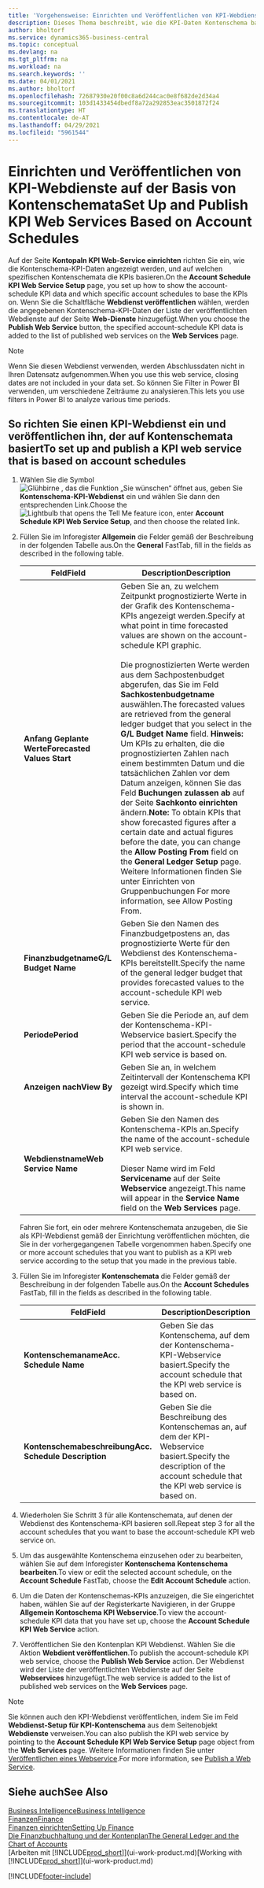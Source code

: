 ```yaml
---
title: 'Vorgehensweise: Einrichten und Veröffentlichen von KPI-Webdienste auf der Basis von Kontenschemata  | Microsoft Docs'
description: Dieses Thema beschreibt, wie die KPI-Daten Kontenschema basierend auf bestimmte Kontenschemata angezeigt werden.
author: bholtorf
ms.service: dynamics365-business-central
ms.topic: conceptual
ms.devlang: na
ms.tgt_pltfrm: na
ms.workload: na
ms.search.keywords: ''
ms.date: 04/01/2021
ms.author: bholtorf
ms.openlocfilehash: 72687930e20f00c8a6d244cac0e8f682de2d34a4
ms.sourcegitcommit: 103d1433454dbedf8a72a292853eac3501872f24
ms.translationtype: HT
ms.contentlocale: de-AT
ms.lasthandoff: 04/29/2021
ms.locfileid: "5961544"
---
```

# <a name="set-up-and-publish-kpi-web-services-based-on-account-schedules"></a><span data-ttu-id="a3fd1-103">Einrichten und Veröffentlichen von KPI-Webdienste auf der Basis von Kontenschemata</span><span class="sxs-lookup"><span data-stu-id="a3fd1-103">Set Up and Publish KPI Web Services Based on Account Schedules</span></span>
<span data-ttu-id="a3fd1-104">Auf der Seite **Kontopaln KPI Web-Service einrichten** richten Sie ein, wie die Kontenschema-KPI-Daten angezeigt werden, und auf welchen spezifischen Kontenschemata die KPIs basieren.</span><span class="sxs-lookup"><span data-stu-id="a3fd1-104">On the **Account Schedule KPI Web Service Setup** page, you set up how to show the account-schedule KPI data and which specific account schedules to base the KPIs on.</span></span> <span data-ttu-id="a3fd1-105">Wenn Sie die Schaltfläche **Webdienst veröffentlichen** wählen, werden die angegebenen Kontenschema-KPI-Daten der Liste der veröffentlichten Webdienste auf der Seite **Web-Dienste** hinzugefügt.</span><span class="sxs-lookup"><span data-stu-id="a3fd1-105">When you choose the **Publish Web Service** button, the specified account-schedule KPI data is added to the list of published web services on the **Web Services** page.</span></span>  

> [!NOTE]
> <span data-ttu-id="a3fd1-106">Wenn Sie diesen Webdienst verwenden, werden Abschlussdaten nicht in Ihren Datensatz aufgenommen.</span><span class="sxs-lookup"><span data-stu-id="a3fd1-106">When you use this web service, closing dates are not included in your data set.</span></span> <span data-ttu-id="a3fd1-107">So können Sie Filter in Power BI verwenden, um verschiedene Zeiträume zu analysieren.</span><span class="sxs-lookup"><span data-stu-id="a3fd1-107">This lets you use filters in Power BI to analyze various time periods.</span></span>

## <a name="to-set-up-and-publish-a-kpi-web-service-that-is-based-on-account-schedules"></a><span data-ttu-id="a3fd1-108">So richten Sie einen KPI-Webdienst ein und veröffentlichen ihn, der auf Kontenschemata basiert</span><span class="sxs-lookup"><span data-stu-id="a3fd1-108">To set up and publish a KPI web service that is based on account schedules</span></span>  
1.  <span data-ttu-id="a3fd1-109">Wählen Sie die Symbol ![Glühbirne , das die Funktion „Sie wünschen“ öffnet](media/ui-search/search_small.png "Tell Me-Funktion") aus, geben Sie **Kontenschema-KPI-Webdienst** ein und wählen Sie dann den entsprechenden Link.</span><span class="sxs-lookup"><span data-stu-id="a3fd1-109">Choose the ![Lightbulb that opens the Tell Me feature](media/ui-search/search_small.png "Tell me what you want to do") icon, enter **Account Schedule KPI Web Service Setup**, and then choose the related link.</span></span>  
2.  <span data-ttu-id="a3fd1-110">Füllen Sie im Inforegister **Allgemein** die Felder gemäß der Beschreibung in der folgenden Tabelle aus.</span><span class="sxs-lookup"><span data-stu-id="a3fd1-110">On the **General** FastTab, fill in the fields as described in the following table.</span></span>  

    |<span data-ttu-id="a3fd1-111">Feld</span><span class="sxs-lookup"><span data-stu-id="a3fd1-111">Field</span></span>|<span data-ttu-id="a3fd1-112">Description</span><span class="sxs-lookup"><span data-stu-id="a3fd1-112">Description</span></span>|  
    |---------------------------------|---------------------------------------|  
    |<span data-ttu-id="a3fd1-113">**Anfang Geplante Werte**</span><span class="sxs-lookup"><span data-stu-id="a3fd1-113">**Forecasted Values Start**</span></span>|<span data-ttu-id="a3fd1-114">Geben Sie an, zu welchem Zeitpunkt prognostizierte Werte in der Grafik des Kontenschema-KPIs angezeigt werden.</span><span class="sxs-lookup"><span data-stu-id="a3fd1-114">Specify at what point in time forecasted values are shown on the account-schedule KPI graphic.</span></span><br /><br /> <span data-ttu-id="a3fd1-115">Die prognostizierten Werte werden aus dem Sachpostenbudget abgerufen, das Sie im Feld **Sachkostenbudgetname** auswählen.</span><span class="sxs-lookup"><span data-stu-id="a3fd1-115">The forecasted values are retrieved from the general ledger budget that you select in the **G/L Budget Name** field.</span></span> <span data-ttu-id="a3fd1-116">**Hinweis:**  Um KPIs zu erhalten, die die prognostizierten Zahlen nach einem bestimmten Datum und die tatsächlichen Zahlen vor dem Datum anzeigen, können Sie das Feld **Buchungen zulassen ab** auf der Seite **Sachkonto einrichten** ändern.</span><span class="sxs-lookup"><span data-stu-id="a3fd1-116">**Note:**  To obtain KPIs that show forecasted figures after a certain date and actual figures before the date, you can change the **Allow Posting From** field on the **General Ledger Setup** page.</span></span> <span data-ttu-id="a3fd1-117">Weitere Informationen finden Sie unter Einrichten von Gruppenbuchungen </span><span class="sxs-lookup"><span data-stu-id="a3fd1-117">For more information, see Allow Posting From.</span></span>|  
    |<span data-ttu-id="a3fd1-118">**Finanzbudgetname**</span><span class="sxs-lookup"><span data-stu-id="a3fd1-118">**G/L Budget Name**</span></span>|<span data-ttu-id="a3fd1-119">Geben Sie den Namen des Finanzbudgetpostens an, das prognostizierte Werte für den Webdienst des Kontenschema-KPIs bereitstellt.</span><span class="sxs-lookup"><span data-stu-id="a3fd1-119">Specify the name of the general ledger budget that provides forecasted values to the account-schedule KPI web service.</span></span>|  
    |<span data-ttu-id="a3fd1-120">**Periode**</span><span class="sxs-lookup"><span data-stu-id="a3fd1-120">**Period**</span></span>|<span data-ttu-id="a3fd1-121">Geben Sie die Periode an, auf dem der Kontenschema-KPI-Webservice basiert.</span><span class="sxs-lookup"><span data-stu-id="a3fd1-121">Specify the period that the account-schedule KPI web service is based on.</span></span>|  
    |<span data-ttu-id="a3fd1-122">**Anzeigen nach**</span><span class="sxs-lookup"><span data-stu-id="a3fd1-122">**View By**</span></span>|<span data-ttu-id="a3fd1-123">Geben Sie an, in welchem Zeitintervall der Kontenschema KPI gezeigt wird.</span><span class="sxs-lookup"><span data-stu-id="a3fd1-123">Specify which time interval the account-schedule KPI is shown in.</span></span>|  
    |<span data-ttu-id="a3fd1-124">**Webdienstname**</span><span class="sxs-lookup"><span data-stu-id="a3fd1-124">**Web Service Name**</span></span>|<span data-ttu-id="a3fd1-125">Geben Sie den Namen des Kontenschema-KPIs an.</span><span class="sxs-lookup"><span data-stu-id="a3fd1-125">Specify the name of the account-schedule KPI web service.</span></span><br /><br /> <span data-ttu-id="a3fd1-126">Dieser Name wird im Feld **Servicename** auf der Seite **Webservice** angezeigt.</span><span class="sxs-lookup"><span data-stu-id="a3fd1-126">This name will appear in the **Service Name** field on the **Web Services** page.</span></span>|  

    <span data-ttu-id="a3fd1-127">Fahren Sie fort, ein oder mehrere Kontenschemata anzugeben, die Sie als KPI-Webdienst gemäß der Einrichtung veröffentlichen möchten, die Sie in der vorhergegangenen Tabelle vorgenommen haben.</span><span class="sxs-lookup"><span data-stu-id="a3fd1-127">Specify one or more account schedules that you want to publish as a KPI web service according to the setup that you made in the previous table.</span></span>  

3.  <span data-ttu-id="a3fd1-128">Füllen Sie im Inforegister **Kontenschemata** die Felder gemäß der Beschreibung in der folgenden Tabelle aus.</span><span class="sxs-lookup"><span data-stu-id="a3fd1-128">On the **Account Schedules** FastTab, fill in the fields as described in the following table.</span></span>  

    |<span data-ttu-id="a3fd1-129">Feld</span><span class="sxs-lookup"><span data-stu-id="a3fd1-129">Field</span></span>|<span data-ttu-id="a3fd1-130">Description</span><span class="sxs-lookup"><span data-stu-id="a3fd1-130">Description</span></span>|  
    |---------------------------------|---------------------------------------|  
    |<span data-ttu-id="a3fd1-131">**Kontenschemaname**</span><span class="sxs-lookup"><span data-stu-id="a3fd1-131">**Acc. Schedule Name**</span></span>|<span data-ttu-id="a3fd1-132">Geben Sie das Kontenschema, auf dem der Kontenschema-KPI-Webservice basiert.</span><span class="sxs-lookup"><span data-stu-id="a3fd1-132">Specify the account schedule that the KPI web service is based on.</span></span>|  
    |<span data-ttu-id="a3fd1-133">**Kontenschemabeschreibung**</span><span class="sxs-lookup"><span data-stu-id="a3fd1-133">**Acc. Schedule Description**</span></span>|<span data-ttu-id="a3fd1-134">Geben Sie die Beschreibung des Kontenschemas an, auf dem der KPI-Webservice basiert.</span><span class="sxs-lookup"><span data-stu-id="a3fd1-134">Specify the description of the account schedule that the KPI web service is based on.</span></span>|  

4.  <span data-ttu-id="a3fd1-135">Wiederholen Sie Schritt 3 für alle Kontenschemata, auf denen der Webdienst des Kontenschema-KPI basieren soll.</span><span class="sxs-lookup"><span data-stu-id="a3fd1-135">Repeat step 3 for all the account schedules that you want to base the account-schedule KPI web service on.</span></span>  
5.  <span data-ttu-id="a3fd1-136">Um das ausgewählte Kontenschema einzusehen oder zu bearbeiten, wählen Sie auf dem Inforegister **Kontenschema** **Kontenschema bearbeiten**.</span><span class="sxs-lookup"><span data-stu-id="a3fd1-136">To view or edit the selected account schedule, on the **Account Schedule** FastTab, choose the **Edit Account Schedule** action.</span></span>  
6.  <span data-ttu-id="a3fd1-137">Um die Daten der Kontenschemas-KPIs anzuzeigen, die Sie eingerichtet haben, wählen Sie auf der Registerkarte Navigieren, in der Gruppe **Allgemein Kontoschema KPI Webservice**.</span><span class="sxs-lookup"><span data-stu-id="a3fd1-137">To view the account-schedule KPI data that you have set up, choose the **Account Schedule KPI Web Service** action.</span></span>  
7.  <span data-ttu-id="a3fd1-138">Veröffentlichen Sie den Kontenplan KPI  Webdienst. Wählen Sie die Aktion **Webdient veröffentlichen**.</span><span class="sxs-lookup"><span data-stu-id="a3fd1-138">To publish the account-schedule KPI web service, choose the **Publish Web Service** action.</span></span> <span data-ttu-id="a3fd1-139">Der Webdienst wird der Liste der veröffentlichten Webdienste auf der Seite **Webservices** hinzugefügt.</span><span class="sxs-lookup"><span data-stu-id="a3fd1-139">The web service is added to the list of published web services on the **Web Services** page.</span></span>  

> [!NOTE]  
>  <span data-ttu-id="a3fd1-140">Sie können auch den KPI-Webdienst veröffentlichen, indem Sie im Feld **Webdienst-Setup für KPI-Kontenschema** aus dem Seitenobjekt **Webdienste** verweisen.</span><span class="sxs-lookup"><span data-stu-id="a3fd1-140">You can also publish the KPI web service by pointing to the **Account Schedule KPI Web Service Setup** page object from the **Web Services** page.</span></span> <span data-ttu-id="a3fd1-141">Weitere Informationen finden Sie unter [Veröffentlichen eines Webservice](across-how-publish-web-service.md).</span><span class="sxs-lookup"><span data-stu-id="a3fd1-141">For more information, see [Publish a Web Service](across-how-publish-web-service.md).</span></span>  

## <a name="see-also"></a><span data-ttu-id="a3fd1-142">Siehe auch</span><span class="sxs-lookup"><span data-stu-id="a3fd1-142">See Also</span></span>  
[<span data-ttu-id="a3fd1-143">Business Intelligence</span><span class="sxs-lookup"><span data-stu-id="a3fd1-143">Business Intelligence</span></span>](bi.md)  
[<span data-ttu-id="a3fd1-144">Finanzen</span><span class="sxs-lookup"><span data-stu-id="a3fd1-144">Finance</span></span>](finance.md)  
[<span data-ttu-id="a3fd1-145">Finanzen einrichten</span><span class="sxs-lookup"><span data-stu-id="a3fd1-145">Setting Up Finance</span></span>](finance-setup-finance.md)  
[<span data-ttu-id="a3fd1-146">Die Finanzbuchhaltung und der Kontenplan</span><span class="sxs-lookup"><span data-stu-id="a3fd1-146">The General Ledger and the Chart of Accounts</span></span>](finance-general-ledger.md)  
<span data-ttu-id="a3fd1-147">[Arbeiten mit [!INCLUDE[prod_short](includes/prod_short.md)]](ui-work-product.md)</span><span class="sxs-lookup"><span data-stu-id="a3fd1-147">[Working with [!INCLUDE[prod_short](includes/prod_short.md)]](ui-work-product.md)</span></span>


[!INCLUDE[footer-include](includes/footer-banner.md)]